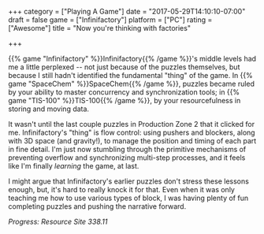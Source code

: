 +++
category = ["Playing A Game"]
date = "2017-05-29T14:10:10-07:00"
draft = false
game = ["Infinifactory"]
platform = ["PC"]
rating = ["Awesome"]
title = "Now you're thinking with factories"

+++

{{% game "Infinifactory" %}}Infinifactory{{% /game %}}'s middle levels had me a little perplexed -- not just because of the puzzles themselves, but because I still hadn't identified the fundamental "thing" of the game.  In {{% game "SpaceChem" %}}SpaceChem{{% /game %}}, puzzles became ruled by your ability to master concurrency and synchronization tools; in {{% game "TIS-100" %}}TIS-100{{% /game %}}, by your resourcefulness in storing and moving data.

It wasn't until the last couple puzzles in Production Zone 2 that it clicked for me.  Infinifactory's "thing" is flow control: using pushers and blockers, along with 3D space (and gravity!), to manage the position and timing of each part in fine detail.  I'm just now stumbling through the primitive mechanisms of preventing overflow and synchronizing multi-step processes, and it feels like I'm finally <i>learning</i> the game, at last.

I might argue that Infinifactory's earlier puzzles don't stress these lessons enough, but, it's hard to really knock it for that.  Even when it was only teaching me how to use various types of block, I was having plenty of fun completing puzzles and pushing the narrative forward.

<i>Progress: Resource Site 338.11</i>
